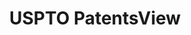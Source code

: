 ---
layout: default
bigquery: https://console.cloud.google.com/bigquery?p=patents-public-data&d=patentsview&page=dataset
citation: Attribution should be given to PatentsView for use, distribution, or derivative
  works.
code: https://github.com/CSSIP-AIR/PatentsView-Code-Snippets/
contributors: USPTO
cost: None
description: 'PatentsView includes US patent data including raw data (summaries, applications,
  pregrant applications), disambugations of inventors and assignees, and inventor
  gender estimates.  Also foreign priority data, # of figures and sheets, and government
  interest statements.'
documentation: https://patentsview.org/query/builder-faqs
last_edit: 04/10/2022, 18:30:59
location: https://patentsview.org/
maintained_by: USPTO
record_creation_timestamp: 12/2/2020 17:20:46
schema_fields:
- disamb_inventor_id_20201229
- lname
- disamb_inventor_id_20191231
- disamb_assignee_id_20200630
- subgroup
- role
- type
- kind
- applicant_type
- disamb_inventor_id_20170808
- abstract
- withdrawn
- num
- doctype
- country
- disamb_inventor_id_20190312
- action_date
- disamb_inventor_id_20180528
- mainclass_id
- num_figures
- symbol_position
- level_one
- disclaimer_date
- rawinventor_id
- status
- disamb_assignee_id_20190820
- f371_date
- field_title
- group
- num_sheets
- latitude
- deceased
- lapse_of_patent
- length
- latin_name
- rule_47
- subclass
- title
- organization
- section_id
- exemplary
- organization_id
- name_last
- disamb_assignee_id_20200331
- rel_id
- disamb_inventor_id_20190820
- classification_value
- subclass_id
- level_two
- disamb_inventor_id_20171226
- term_grant
- latlong
- term_extension
- disamb_inventor_id_20200929
- doc_type
- classification_data_source
- date
- relkind
- sequence
- disamb_assignee_id_20191008
- disamb_assignee_id_20181127
- citation_id
- rawassignee_id
- disamb_inventor_id_20191008
- disamb_assignee_id_20200929
- male
- county_fips
- sector_title
- rawlocation_id
- _102_date
- state_fips
- term_disclaimer
- ipc_class
- disamb_assignee_id_20190312
- field_id
- main_group
- variety
- assignee_id
- number
- country_transformed
- name_first
- longitude
- name
- classification_status
- disamb_inventor_id_20170307
- disamb_assignee_id_20191231
- county
- inventor_id
- disamb_inventor_id_20181127
- disamb_inventor_id_20200331
- ipc_version_indicator
- f102_date
- application_id
- reldocno
- contract_award_number
- _371_date
- lawyer_id
- subcategory_id
- subgroup_id
- patent_id
- level_three
- gi_statement
- category_id
- publication_number
- filename
- dependent
- group_id
- attribution_status
- section
- disamb_inventor_id_20171003
- location_id
- disamb_inventor_id_20200630
- series_code
- city
- state
- uuid
- subsection_id
- id
- category
- num_claims
- male_flag
- classification_level
- fname
- text
- designation
shortname: patentsview
tags:
- disambiguation
- United States
- gender
terms_of_use: Creative Commons Attribution 4.0 International License.
timeframe: 1963-1999
title: USPTO PatentsView
uuid: cf1780b1-e265-4e49-8d1d-83b9cfe0fd9a
---
